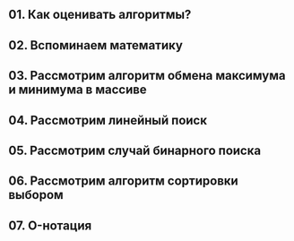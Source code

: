 ## 01. Как оценивать алгоритмы?
## 02. Вспоминаем математику
## 03. Рассмотрим алгоритм обмена максимума и минимума в массиве
## 04. Рассмотрим линейный поиск
## 05. Рассмотрим случай бинарного поиска
## 06. Рассмотрим алгоритм сортировки выбором
## 07. O-нотация


